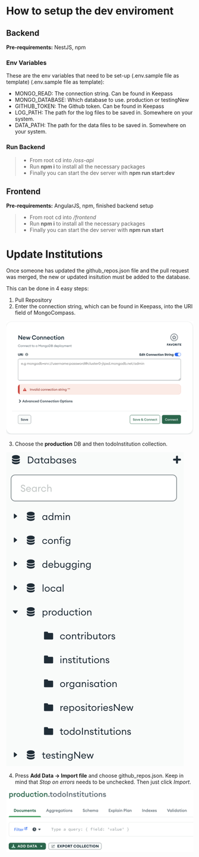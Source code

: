 # How to setup the dev enviroment

## Backend

**Pre-requirements:** NestJS, npm

### Env Variables

These are the env variables that need to be set-up (.env.sample file as template) (.env.sample file as template):
- MONGO_READ: The connection string. Can be found in Keepass
- MONGO_DATABASE: Which database to use. production or testingNew
- GITHUB_TOKEN: The Github token. Can be found in Keepass
- LOG_PATH: The path for the log files to be saved in. Somewhere on your system.
- DATA_PATH: The path for the data files to be saved in. Somewhere on your system.

### Run Backend

> - From root cd into */oss-api*</br>
> - Run **npm i** to install all the necessary packages
> - Finally you can start the dev server with **npm run start:dev**

## Frontend

**Pre-requirements:** AngularJS, npm, finished backend setup

> - From root cd into */frontend*</br>
> - Run **npm i** to install all the necessary packages</br>
> - Finally you can start the dev server with **npm run start**


# Update Institutions

Once someone has updated the github_repos.json file and the pull request was merged, the new or updated insitution must be added to the database.

This can be done in 4 easy steps:

1. Pull Repository
2. Enter the connection string, which can be found in Keepass, into the URI field of MongoCompass.

![MongoCompass Connection string](/assets/images/MongoConnection.png)

3. Choose the **production** DB and then todoInstitution collection.

![Mongo choose DB](/assets/images/MongoDB.png)

4. Press **Add Data -> Import file** and choose github_repos.json. Keep in mind that *Stop on errors* needs to be unchecked. Then just click *Import*.

![Add new Data to DB](/assets/images/AddData.png)